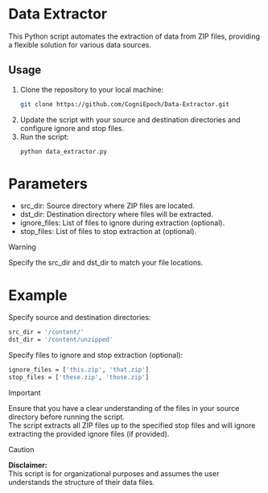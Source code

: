 # Data Extractor

This Python script automates the extraction of data from ZIP files, providing a flexible solution for various data sources.

## Usage

1. Clone the repository to your local machine:
   ```bash
   git clone https://github.com/CogniEpoch/Data-Extractor.git
   
2. Update the script with your source and destination directories and configure ignore and stop files.
3. Run the script:
   ```bash
   python data_extractor.py

# Parameters
  - src_dir: Source directory where ZIP files are located.
  - dst_dir: Destination directory where files will be extracted.
  - ignore_files: List of files to ignore during extraction (optional).
  - stop_files: List of files to stop extraction at (optional).

>[!warning]
>Specify the src_dir and dst_dir to match your file locations.

# Example

Specify source and destination directories:
   ```bash
   src_dir = '/content/'
   dst_dir = '/content/unzipped'
   ```
Specify files to ignore and stop extraction (optional):
   ```bash
   ignore_files = ['this.zip', 'that.zip']
   stop_files = ['these.zip', 'those.zip']
   ```
>[!IMPORTANT]
>Ensure that you have a clear understanding of the files in your source directory before running the script.\
>The script extracts all ZIP files up to the specified stop files and will ignore extracting the provided ignore files (if provided).

>[!CAUTION]
>**Disclaimer:**\
>This script is for organizational purposes and assumes the user understands the structure of their data files.



  
